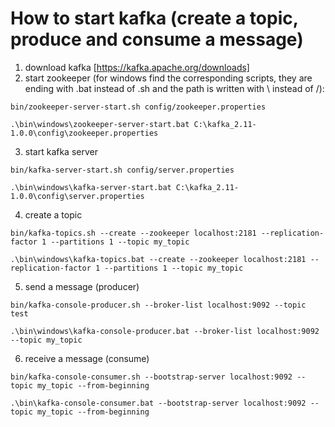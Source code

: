 # How to start kafka (create a topic, produce and consume a message)

1. download kafka [https://kafka.apache.org/downloads]
2. start zookeeper (for windows find the corresponding scripts, 
they are ending with .bat instead of .sh and the path is written with \ instead
of /):

```Shell  
bin/zookeeper-server-start.sh config/zookeeper.properties 
```

```
.\bin\windows\zookeeper-server-start.bat C:\kafka_2.11-1.0.0\config\zookeeper.properties
```

3. start kafka server

```Shell  
bin/kafka-server-start.sh config/server.properties 
```

```
.\bin\windows\kafka-server-start.bat C:\kafka_2.11-1.0.0\config\server.properties
```

4. create a topic

```Shell  
bin/kafka-topics.sh --create --zookeeper localhost:2181 --replication-factor 1 --partitions 1 --topic my_topic 
```

```
.\bin\windows\kafka-topics.bat --create --zookeeper localhost:2181 --replication-factor 1 --partitions 1 --topic my_topic 
```
5. send a message (producer)

```Shell  
bin/kafka-console-producer.sh --broker-list localhost:9092 --topic test
```

```
.\bin\windows\kafka-console-producer.bat --broker-list localhost:9092 --topic my_topic
```

6. receive a message (consume)

```Shell  
bin/kafka-console-consumer.sh --bootstrap-server localhost:9092 --topic my_topic --from-beginning
```

```
.\bin\kafka-console-consumer.bat --bootstrap-server localhost:9092 --topic my_topic --from-beginning
```